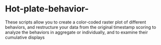 # Hot-plate-behavior-
These scripts allow you to create a color-coded raster plot of different behaviors, and restructure your data from the original timestamp scoring to analyze the behaviors in aggregate or individually, and to examine their cumulative displays
